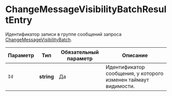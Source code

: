 # ChangeMessageVisibilityBatchResultEntry

Идентификатор записи в группе сообщений запроса [ChangeMessageVisibilityBatch](../message/ChangeMessageVisibilityBatch.md).

Параметр | Тип | Обязательный параметр | Описание
----- | ----- | ----- | -----
`Id` |  **string** | Да | Идентификатор сообщения, у которого изменен таймаут видимости.